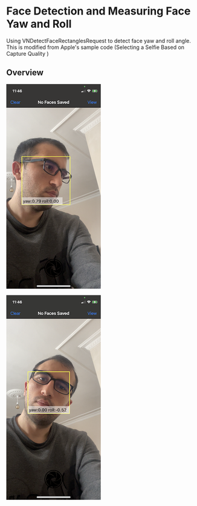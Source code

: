 # Face Detection and Measuring Face Yaw and Roll

Using VNDetectFaceRectanglesRequest to detect face yaw and roll angle. This is modified from Apple's sample code (Selecting a Selfie Based on Capture Quality
)

## Overview

![](resources/IMG_2365.PNG)

![](resources/IMG_2366.PNG)

